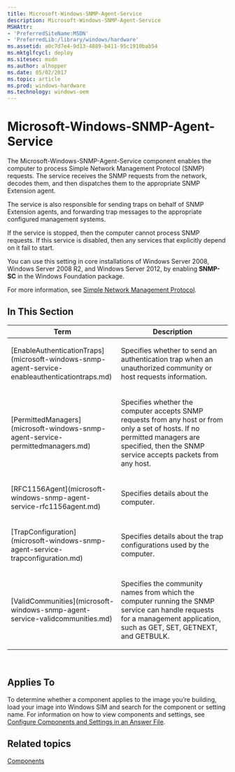 ```yaml
---
title: Microsoft-Windows-SNMP-Agent-Service
description: Microsoft-Windows-SNMP-Agent-Service
MSHAttr:
- 'PreferredSiteName:MSDN'
- 'PreferredLib:/library/windows/hardware'
ms.assetid: a0c7d7e4-9d13-4889-b411-95c1910bab54
ms.mktglfcycl: deploy
ms.sitesec: msdn
ms.author: alhopper
ms.date: 05/02/2017
ms.topic: article
ms.prod: windows-hardware
ms.technology: windows-oem
---
```


# Microsoft-Windows-SNMP-Agent-Service


The Microsoft-Windows-SNMP-Agent-Service component enables the computer to process Simple Network Management Protocol (SNMP) requests. The service receives the SNMP requests from the network, decodes them, and then dispatches them to the appropriate SNMP Extension agent.

The service is also responsible for sending traps on behalf of SNMP Extension agents, and forwarding trap messages to the appropriate configured management systems.

If the service is stopped, then the computer cannot process SNMP requests. If this service is disabled, then any services that explicitly depend on it fail to start.

You can use this setting in core installations of Windows Server 2008, Windows Server 2008 R2, and Windows Server 2012, by enabling **SNMP-SC** in the Windows Foundation package.

For more information, see [Simple Network Management Protocol](http://go.microsoft.com/fwlink/?LinkId=139843).

## In This Section


<table>
<colgroup>
<col width="50%" />
<col width="50%" />
</colgroup>
<thead>
<tr class="header">
<th>Term</th>
<th>Description</th>
</tr>
</thead>
<tbody>
<tr class="odd">
<td><p>[EnableAuthenticationTraps](microsoft-windows-snmp-agent-service-enableauthenticationtraps.md)</p></td>
<td><p>Specifies whether to send an authentication trap when an unauthorized community or host requests information.</p></td>
</tr>
<tr class="even">
<td><p>[PermittedManagers](microsoft-windows-snmp-agent-service-permittedmanagers.md)</p></td>
<td><p>Specifies whether the computer accepts SNMP requests from any host or from only a set of hosts. If no permitted managers are specified, then the SNMP service accepts packets from any host.</p></td>
</tr>
<tr class="odd">
<td><p>[RFC1156Agent](microsoft-windows-snmp-agent-service-rfc1156agent.md)</p></td>
<td><p>Specifies details about the computer.</p></td>
</tr>
<tr class="even">
<td><p>[TrapConfiguration](microsoft-windows-snmp-agent-service-trapconfiguration.md)</p></td>
<td><p>Specifies details about the trap configurations used by the computer.</p></td>
</tr>
<tr class="odd">
<td><p>[ValidCommunities](microsoft-windows-snmp-agent-service-validcommunities.md)</p></td>
<td><p>Specifies the community names from which the computer running the SNMP service can handle requests for a management application, such as GET, SET, GETNEXT, and GETBULK.</p></td>
</tr>
</tbody>
</table>

 

## Applies To


To determine whether a component applies to the image you’re building, load your image into Windows SIM and search for the component or setting name. For information on how to view components and settings, see [Configure Components and Settings in an Answer File](https://docs.microsoft.com/en-us/windows-hardware/customize/desktop/wsim/configure-components-and-settings-in-an-answer-file).

## Related topics


[Components](components-b-unattend.md)

 

 







